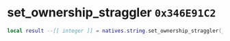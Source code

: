# set_ownership_straggler `0x346E91C2`

```lua
local result --[[ integer ]] = natives.string.set_ownership_straggler(_unk0 --[[ integer ]], _unk1 --[[ integer ]])
```